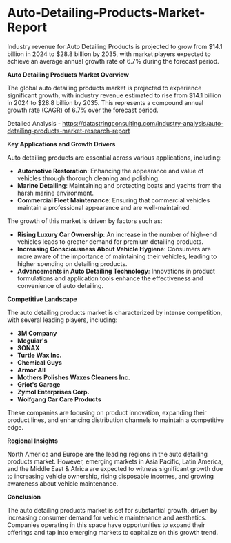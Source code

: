 # Auto-Detailing-Products-Market-Report
Industry revenue for Auto Detailing Products is projected to grow from $14.1 billion in 2024 to $28.8 billion by 2035, with market players expected to achieve an average annual growth rate of 6.7% during the forecast period.

**Auto Detailing Products Market Overview**

The global auto detailing products market is projected to experience significant growth, with industry revenue estimated to rise from $14.1 billion in 2024 to $28.8 billion by 2035. This represents a compound annual growth rate (CAGR) of 6.7% over the forecast period.

Detailed Analysis - https://datastringconsulting.com/industry-analysis/auto-detailing-products-market-research-report

**Key Applications and Growth Drivers**

Auto detailing products are essential across various applications, including:

- **Automotive Restoration**: Enhancing the appearance and value of vehicles through thorough cleaning and polishing.
- **Marine Detailing**: Maintaining and protecting boats and yachts from the harsh marine environment.
- **Commercial Fleet Maintenance**: Ensuring that commercial vehicles maintain a professional appearance and are well-maintained.

The growth of this market is driven by factors such as:

- **Rising Luxury Car Ownership**: An increase in the number of high-end vehicles leads to greater demand for premium detailing products.
- **Increasing Consciousness About Vehicle Hygiene**: Consumers are more aware of the importance of maintaining their vehicles, leading to higher spending on detailing products.
- **Advancements in Auto Detailing Technology**: Innovations in product formulations and application tools enhance the effectiveness and convenience of auto detailing.

**Competitive Landscape**

The auto detailing products market is characterized by intense competition, with several leading players, including:

- **3M Company**
- **Meguiar's**
- **SONAX**
- **Turtle Wax Inc.**
- **Chemical Guys**
- **Armor All**
- **Mothers Polishes Waxes Cleaners Inc.**
- **Griot's Garage**
- **Zymol Enterprises Corp.**
- **Wolfgang Car Care Products**

These companies are focusing on product innovation, expanding their product lines, and enhancing distribution channels to maintain a competitive edge.

**Regional Insights**

North America and Europe are the leading regions in the auto detailing products market. However, emerging markets in Asia Pacific, Latin America, and the Middle East & Africa are expected to witness significant growth due to increasing vehicle ownership, rising disposable incomes, and growing awareness about vehicle maintenance.

**Conclusion**

The auto detailing products market is set for substantial growth, driven by increasing consumer demand for vehicle maintenance and aesthetics. Companies operating in this space have opportunities to expand their offerings and tap into emerging markets to capitalize on this growth trend. 
